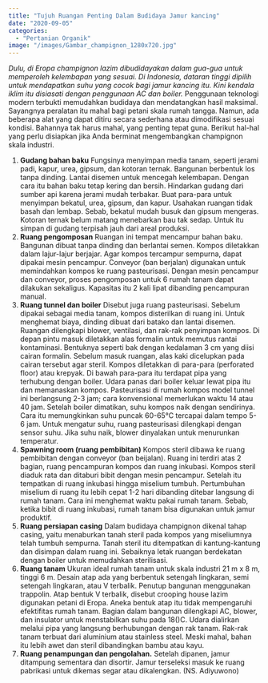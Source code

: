 ```yaml
---
title: "Tujuh Ruangan Penting Dalam Budidaya Jamur kancing"
date: "2020-09-05"
categories: 
  - "Pertanian Organik"
image: "/images/Gambar_champignon_1280x720.jpg"
---
```


_Dulu, di Eropa champignon lazim dibudidayakan dalam gua-gua untuk memperoleh kelembapan yang sesuai. Di Indonesia, dataran tinggi dipilih untuk mendapatkan suhu yang cocok bagi jamur kancing itu. Kini kendala iklim itu disiasati dengan penggunaan AC dan boiler._ Penggunaan teknologi modern terbukti memudahkan budidaya dan mendatangkan hasil maksimal. Sayangnya peralatan itu mahal bagi petani skala rumah tangga. Namun, ada beberapa alat yang dapat ditiru secara sederhana atau dimodifikasi sesuai kondisi. Bahannya tak harus mahal, yang penting tepat guna. Berikut hal-hal yang perlu disiapkan jika Anda berminat mengembangkan champignon skala industri.

1. **Gudang bahan baku** Fungsinya menyimpan media tanam, seperti jerami padi, kapur, urea, gipsum, dan kotoran ternak. Bangunan berbentuk los tanpa dinding. Lantai disemen untuk mencegah kelembapan. Dengan cara itu bahan baku tetap kering dan bersih. Hindarkan gudang dari sumber api karena jerami mudah terbakar. Buat para-para untuk menyimpan bekatul, urea, gipsum, dan kapur. Usahakan ruangan tidak basah dan lembap. Sebab, bekatul mudah busuk dan gipsum mengeras. Kotoran ternak belum matang menebarkan bau tak sedap. Untuk itu simpan di gudang terpisah jauh dari areal produksi.
2. **Ruang pengomposan** Ruangan ini tempat mencampur bahan baku. Bangunan dibuat tanpa dinding dan berlantai semen. Kompos diletakkan dalam lajur-lajur berjajar. Agar kompos tercampur sempurna, dapat dipakai mesin pencampur. Conveyor (ban berjalan) digunakan untuk memindahkan kompos ke ruang pasteurisasi. Dengan mesin pencampur dan conveyor, proses pengomposan untuk 6 rumah tanam dapat dilakukan sekaligus. Kapasitas itu 2 kali lipat dibanding pencampuran manual.
3. **Ruang tunnel dan boiler** Disebut juga ruang pasteurisasi. Sebelum dipakai sebagai media tanam, kompos disterilkan di ruang ini. Untuk menghemat biaya, dinding dibuat dari batako dan lantai disemen. Ruangan dilengkapi blower, ventilasi, dan rak-rak penyimpan kompos. Di depan pintu masuk diletakkan alas formalin untuk memutus rantai kontaminasi. Bentuknya seperti bak dengan kedalaman 3 cm yang diisi cairan formalin. Sebelum masuk ruangan, alas kaki dicelupkan pada cairan tersebut agar steril. Kompos diletakkan di para-para (perforated floor) atau krepyak. Di bawah para-para itu terdapat pipa yang terhubung dengan boiler. Udara panas dari boiler keluar lewat pipa itu dan memanaskan kompos. Pasteurisasi di rumah kompos model tunnel ini berlangsung 2-3 jam; cara konvensional memerlukan waktu 14 atau 40 jam. Setelah boiler dimatikan, suhu kompos naik dengan sendirinya. Cara itu memungkinkan suhu puncak 60-65°C tercapai dalam tempo 5-6 jam. Untuk mengatur suhu, ruang pasteurisasi dilengkapi dengan sensor suhu. Jika suhu naik, blower dinyalakan untuk menurunkan temperatur.
4. **Spawning room (ruang pembibitan)** Kompos steril dibawa ke ruang pembibitan dengan conveyor (ban beijalan). Ruang ini terdiri atas 2 bagian, ruang pencampuran kompos dan ruang inkubasi. Kompos steril diaduk rata dan ditaburi bibit dengan mesin pencampur. Setelah itu tempatkan di ruang inkubasi hingga miselium tumbuh. Pertumbuhan miselium di ruang itu lebih cepat 1-2 hari dibanding ditebar langsung di rumah tanam. Cara ini menghemat waktu pakai rumah tanam. Sebab, ketika bibit di ruang inkubasi, rumah tanam bisa digunakan untuk jamur produktif.
5. **Ruang persiapan casing** Dalam budidaya champignon dikenal tahap casing, yaitu menaburkan tanah steril pada kompos yang miseliumnya telah tumbuh sempurna. Tanah steril itu ditempatkan di kantung-kantung dan disimpan dalam ruang ini. Sebaiknya letak ruangan berdekatan dengan boiler untuk memudahkan sterilisasi.
6. **Ruang tanam** Ukuran ideal rumah tanam untuk skala industri 21 m x 8 m, tinggi 6 m. Desain atap ada yang berbentuk setengah lingkaran, semi setengah lingkaran, atau V terbalik. Penutup bangunan menggunakan trappolin. Atap bentuk V terbalik, disebut crooping house lazim digunakan petani di Eropa. Aneka bentuk atap itu tidak mempengaruhi efektifitas rumah tanam. Bagian dalam bangunan dilengkapi AC, blower, dan insulator untuk menstabilkan suhu pada 18()C. Udara dialirkan melalui pipa yang langsung berhubungan dengan rak tanam. Rak-rak tanam terbuat dari aluminium atau stainless steel. Meski mahal, bahan itu lebih awet dan steril dibandingkan bambu atau kayu.
7. **Ruang penampungan dan pengolahan.** Setelah dipanen, jamur ditampung sementara dan disortir. Jamur terseleksi masuk ke ruang pabrikasi untuk dikemas segar atau dikalengkan. (NS. Adiyuwono)
